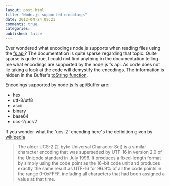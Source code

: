 ```yaml
---
layout: post.html
title: "Node.js supported encodings"
date: 2012-04-24 09:21
comments: true
categories: 
published: false
---
```

Ever wondered what encodings node.js supports when reading files using the [fs api](http://nodejs.org/api/fs.html)?
The documentation is quite sparse regarding that topic. Quite sparse is quite true, I could not find anything in the documentation telling me what encodings are supported by the node.js fs api.
As code does not lie taking a look at the code will demystify the encodings. The information is hidden in the Buffer's [toString function](https://github.com/joyent/node/blob/master/lib/buffer.js#L157).

Encodings supported by node.js fs api/Buffer are:

* hex
* utf-8/utf8
* ascii
* binary
* base64
* ucs-2/ucs2

If you wonder what the 'ucs-2' encoding here's the definition given by [wikipedia](http://en.wikipedia.org/wiki/UTF-16)

> The older UCS-2 (2-byte Universal Character Set) is a similar character encoding that was superseded by UTF-16 in version 2.0 of the Unicode standard in July 1996. It produces a fixed-length format by simply using the code point as the 16-bit code unit and produces exactly the same result as UTF-16 for 96.9% of all the code points in the range 0-0xFFFF, including all characters that had been assigned a value at that time.
